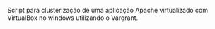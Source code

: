 Script para clusterização de uma aplicação Apache virtualizado com VirtualBox no windows utilizando o Vargrant.